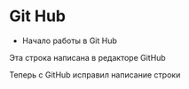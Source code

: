  # Git Hub 
 * Начало работы в Git Hub
  
  Эта строка написана в редакторе GitHub


  Теперь с GitHub исправил написание строки 

